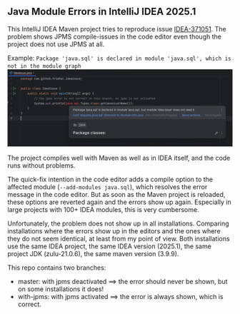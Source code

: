 ## Java Module Errors in IntelliJ IDEA 2025.1 
This IntelliJ IDEA Maven project tries to reproduce issue [IDEA-371051](https://youtrack.jetbrains.com/issue/IDEA-371051/Java-Module-Error-IDE).
The problem shows JPMS compile-issues in the code editor even though the project does not use JPMS at all.

Example: ```Package 'java.sql' is declared in module 'java.sql', which is not in the module graph```
![Error](error.png)

The project compiles well with Maven as well as in IDEA itself, and the code runs without problems.

The quick-fix intention in the code editor adds a compile option to the affected module (`--add-modules java.sql`), which resolves the error message in the code editor.
But as soon as the Maven project is reloaded, these options are reverted again and the errors show up again.
Especially in large projects with 100+ IDEA modules, this is very cumbersome.

Unfortunately, the problem does not show up in all installations.
Comparing installations where the errors show up in the editors and the ones where they do not seem identical, at least from my point of view. 
Both installations use the same IDEA project, the same IDEA version (2025.1), the same project JDK (zulu-21.0.6), the same maven version (3.9.9).

This repo contains two branches:
* master: with jpms deactivated ==> the error should never be shown, but on some installations it does!
* with-jpms: with jpms activated ==> the error is always shown, which is correct.